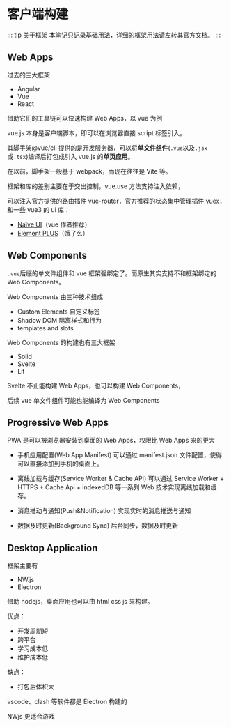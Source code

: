# 客户端构建

::: tip 关于框架
本笔记只记录基础用法，详细的框架用法请左转其官方文档。
:::

## Web Apps

过去的三大框架

- Angular
- Vue
- React

借助它们的工具链可以快速构建 Web Apps，以 vue 为例

vue.js 本身是客户端脚本，即可以在浏览器直接 script 标签引入。

其脚手架@vue/cli 提供的是开发服务器，可以将**单文件组件**(`.vue`以及`.jsx`或`.tsx`)编译后打包成引入 vue.js 的**单页应用**。

在以前，脚手架一般基于 webpack，而现在往往是 Vite 等。

框架和库的差别主要在于交出控制，vue.use 方法支持注入依赖，

可以注入官方提供的路由插件 vue-router，官方推荐的状态集中管理插件 vuex，和一些 vue3 的 ui 库：

- [Naïve UI](https://www.naiveui.com/)（vue 作者推荐）
- [Element PLUS](https://element-plus.org/)（饿了么）

## Web Components

`.vue`后缀的单文件组件和 vue 框架强绑定了。而原生其实支持不和框架绑定的 Web Components。

Web Components 由三种技术组成

- Custom Elements 自定义标签
- Shadow DOM 隔离样式和行为
- templates and slots

Web Components 的构建也有三大框架

- Solid
- Svelte
- Lit

Svelte 不止能构建 Web Apps，也可以构建 Web Components，

后续 vue 单文件组件可能也能编译为 Web Components

## Progressive Web Apps

PWA 是可以被浏览器安装到桌面的 Web Apps，权限比 Web Apps 来的更大

- 手机应用配置(Web App Manifest)
  可以通过 manifest.json 文件配置，使得可以直接添加到手机的桌面上。

- 离线加载与缓存(Service Worker & Cache API)
  可以通过 Service Worker + HTTPS + Cache Api + indexedDB 等一系列 Web 技术实现离线加载和缓存。

- 消息推动与通知(Push&Notification)
  实现实时的消息推送与通知

- 数据及时更新(Background Sync)
  后台同步，数据及时更新

## Desktop Application

框架主要有

- NW.js
- Electron

借助 nodejs，桌面应用也可以由 html css js 来构建。

优点：

- 开发周期短
- 跨平台
- 学习成本低
- 维护成本低

缺点：

- 打包后体积大

vscode、clash 等软件都是 Electron 构建的

NWjs 更适合游戏
